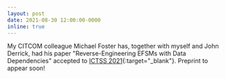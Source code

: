 ```yaml
---
layout: post
date: 2021-08-30 12:00:00-0000
inline: true
---
```


My CITCOM colleague Michael Foster has, together with myself and John Derrick, had his paper "Reverse-Engineering EFSMs with Data Dependencies" accepted to [ICTSS 2021](http://ictss2021.cs.ucl.ac.uk/){:target="\_blank"}. Preprint to appear soon!
